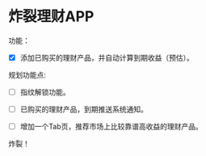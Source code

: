 # 炸裂理财APP

功能：

 - [x] 添加已购买的理财产品，并自动计算到期收益（预估）。


规划功能点:

 - [ ] 指纹解锁功能。
 - [ ] 已购买的理财产品，到期推送系统通知。
 - [ ] 增加一个Tab页，推荐市场上比较靠谱高收益的理财产品。



炸裂！
